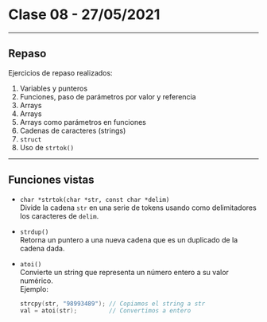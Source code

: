 # Clase 08 - 27/05/2021

---

## Repaso

Ejercicios de repaso realizados:

1. Variables y punteros  
2. Funciones, paso de parámetros por valor y referencia  
3. Arrays  
4. Arrays  
5. Arrays como parámetros en funciones  
6. Cadenas de caracteres (strings)  
7. `struct`  
8. Uso de `strtok()`

---

## Funciones vistas

- `char *strtok(char *str, const char *delim)`  
  Divide la cadena `str` en una serie de tokens usando como delimitadores los caracteres de `delim`.

- `strdup()`  
  Retorna un puntero a una nueva cadena que es un duplicado de la cadena dada.

- `atoi()`  
  Convierte un string que representa un número entero a su valor numérico.  
  Ejemplo:  
  ```c
  strcpy(str, "98993489"); // Copiamos el string a str
  val = atoi(str);         // Convertimos a entero
